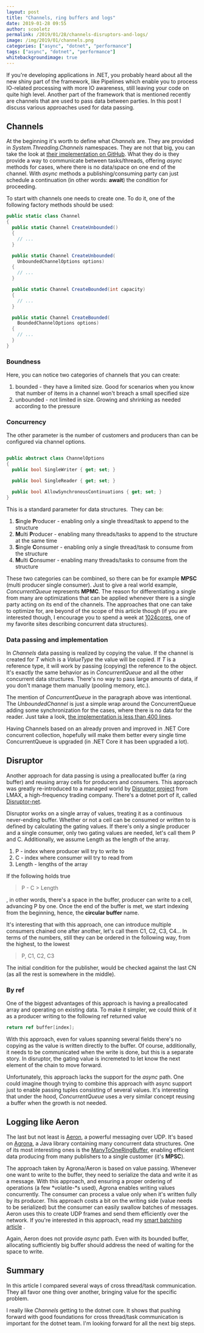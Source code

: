 ```yaml
---
layout: post
title: "Channels, ring buffers and logs"
date: 2019-01-28 09:55
author: scooletz
permalink: /2019/01/28/channels-disruptors-and-logs/
image: /img/2019/01/channels.png
categories: ["async", "dotnet", "performance"]
tags: ["async", "dotnet", "performance"]
whitebackgroundimage: true
---
```


If you're developing applications in .NET, you probably heard about all the new shiny part of the framework, like Pipelines which enable you to process IO-related processing with more IO awareness, still leaving your code on quite high level. Another part of the framework that is mentioned recently are channels that are used to pass data between parties. In this post I discuss various approaches used for data passing.

## Channels

At the beginning it's worth to define what *Channels* are. They are provided in *System.Threading.Channels* namespaces. They are not that big, you can take the look at [their implementation on GitHub](https://github.com/dotnet/corefx/tree/master/src/System.Threading.Channels/src/System/Threading/Channels). What they do is they provide a way to communicate between tasks/threads, offering *async* methods for cases, where there is no data/space on one end of the channel. With *async* methods a publishing/consuming party can just schedule a continuation (in other words: **await**) the condition for proceeding.

To start with channels one needs to create one. To do it, one of the following factory methods should be used:

```csharp
public static class Channel
{
  public static Channel CreateUnbounded()
  {
    // ...
  }

  public static Channel CreateUnbounded(
    UnboundedChannelOptions options)
  {
    // ...
  }

  public static Channel CreateBounded(int capacity)
  {
    // ...
  }

  public static Channel CreateBounded(
    BoundedChannelOptions options)
  {
    // ...
  }
}
```

### Boundness

Here, you can notice two categories of channels that you can create:

1. bounded - they have a limited size. Good for scenarios when you know that number of items in a channel won't breach a small specified size
1. unbounded - not limited in size. Growing and shrinking as needed according to the pressure

### Concurrency

The other parameter is the number of customers and producers than can be configured via channel options.

```csharp

public abstract class ChannelOptions
{
  public bool SingleWriter { get; set; }

  public bool SingleReader { get; set; }

  public bool AllowSynchronousContinuations { get; set; }
}

```

This is a standard parameter for data structures.  They can be:

1. **S**ingle **P**roducer - enabling only a single thread/task to append to the structure
1. **M**ulti **P**roducer - enabling many threads/tasks to append to the structure at the same time
1. **S**ingle **C**onsumer - enabling only a single thread/task to consume from the structure
1. **M**ulti **C**onsumer - enabling many threads/tasks to consume from the structure

These two categories can be combined, so there can be for example **MPSC** (multi producer single consumer). Just to give a real world example, *ConcurrentQueue* represents **MPMC**. The reason for differentiating a single from many are optimizations that can be applied whenever there is a single party acting on its end of the channels. The approaches that one can take to optimize for, are beyond of the scope of this article though (if you are interested though, I encourage you to spend a week at [1024cores](http://www.1024cores.net), one of my favorite sites describing concurrent data structures).

### Data passing and implementation

In *Channels* data passing is realized by copying the value. If the channel is created for *T* which is a *ValueType* the value will be copied. If *T* is a reference type, it will work by passing (copying) the reference to the object. It's exactly the same behavior as in *ConcurrentQueue* and all the other concurrent data structures. There's no way to pass large amounts of data, if you don't manage them manually (pooling memory, etc.).

The mention of *ConcurrentQueue* in the paragraph above was intentional. The *UnboundedChannel* is just a simple wrap around the ConcurrentQueue adding some synchronization for the cases, where there is no data for the reader. Just take a look, [the implementation is less than 400 lines](https://github.com/dotnet/corefx/blob/master/src/System.Threading.Channels/src/System/Threading/Channels/UnboundedChannel.cs).

Having Channels based on an already proven and improved in .NET Core concurrent collection, hopefully will make them better every single time ConcurrentQueue is upgraded (in .NET Core it has been upgraded a lot).

## Disruptor

Another approach for data passing is using a preallocated buffer (a ring buffer) and reusing array cells for producers and consumers. This approach was greatly re-introduced to a managed world by [Disruptor project](https://github.com/LMAX-Exchange/disruptor) from LMAX, a high-frequency trading company. There's a dotnet port of it, called [Disruptor-net](https://github.com/disruptor-net/Disruptor-net).

Disruptor works on a single array of values, treating it as a continuous never-ending buffer. Whether or not a cell can be consumed or written to is defined by calculating the gating values. If there's only a single producer and a single consumer, only two gating values are needed, let's call them P and C. Additionally, we assume Length as the length of the array.

1. P - index where producer will try to write to
1. C - index where consumer will try to read from
1. Length - lengths of the array

If the following holds true

> P - C > Length

, in other words, there's a space in the buffer, producer can write to a cell, advancing P by one. Once the end of the buffer is met, we start indexing from the beginning, hence, the **circular buffer** name.

It's interesting that with this approach, one can introduce multiple consumers chained one after another, let's call them C1, C2, C3, C4... In terms of the numbers, still they can be ordered in the following way, from the highest, to the lowest

> P, C1, C2, C3

The initial condition for the publisher, would be checked against the last CN (as all the rest is somewhere in the middle).

### By ref

One of the biggest advantages of this approach is having a preallocated array and operating on existing data. To make it simpler, we could think of it as a producer writing to the following ref returned value

```csharp
return ref buffer[index];
```

With this approach, even for values spanning several fields there's no copying as the value is written directly to the buffer. Of course, additionally, it needs to be communicated when the write is done, but this is a separate story. In disruptor, the gating value is incremeted to let know the next element of the chain to move forward.

Unfortunately, this approach lacks the support for the *async* path. One could imagine though trying to combine this approach with async support just to enable passing tuples consisting of several values. It's interesting that under the hood, *ConcurrentQueue* uses a very similar concept reusing a buffer when the growth is not needed.

## Logging like Aeron

The last but not least is [Aeron](https://github.com/real-logic/aeron), a powerful messaging over UDP. It's based on [Agrona](https://github.com/real-logic/agrona/), a Java library containing many concurrent data structures. One of its most interesting ones is the [ManyToOneRingBuffer](https://github.com/real-logic/agrona/blob/master/agrona/src/main/java/org/agrona/concurrent/ringbuffer/ManyToOneRingBuffer.java), enabling efficient data producing from many publishers to a single customer (it's **MPSC**).

The approach taken by Agrona/Aeron is based on value passing. Whenever one want to write to the buffer, they need to serialize the data and write it as a message. With this approach, and ensuring a proper ordering of operations (a few *volatile-*s used), Agrona enables writing values concurrently. The consumer can process a value only when it's written fully by its producer. This approach costs a bit on the writing side (value needs to be serialized) but the consumer can easily swallow batches of messages. Aeron uses this to create UDP frames and send them efficiently over the network. If you're interested in this approach, read my [smart batching article](http://blog.scooletz.com/2018/01/22/the-batch-is-dead-long-live-the-smart-batch/) .

Again, Aeron does not provide *async* path. Even with its bounded buffer, allocating sufficiently big buffer should address the need of waiting for the space to write.

## Summary

In this article I compared several ways of cross thread/task communication. They all favor one thing over another, bringing value for the specific problem.

I really like *Channels* getting to the dotnet core. It shows that pushing forward with good foundations for cross thread/task communication is important for the dotnet team. I'm looking forward for all the next big steps.
